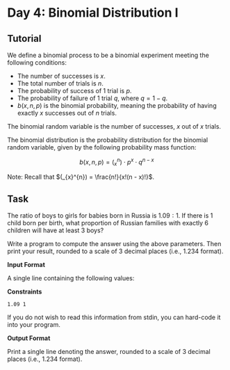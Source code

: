 # Day 4: Binomial Distribution I

## Tutorial

We define a binomial process to be a binomial experiment meeting the following conditions:


- The number of successes is $`x`$.
- The total number of trials is $`n`$.
- The probability of success of $`1`$ trial is $`p`$.
- The probability of failure of $`1`$ trial $`q`$, where $`q = 1 - q`$.
- $`b(x, n, p)`$ is the binomial probability, meaning the probability of having exactly $`x`$ successes out of $`n`$ trials.

The binomial random variable is the number of successes, $`x`$ out of $`x`$ trials.

The binomial distribution is the probability distribution for the binomial random variable, given by the following probability mass function:

```math
    b(x, n, p) = (_{x}^{n}) \cdot p^{x} \cdot q^{n - x}
```

Note: Recall that $`(_{x}^{n}) = \frac{n!}{x!(n - x)!}`$.


## Task

The ratio of boys to girls for babies born in Russia is $`1.09 : 1`$. If there is $`1`$ child born per birth, what proportion of Russian families with exactly $`6`$ children will have at least $`3`$ boys?

Write a program to compute the answer using the above parameters. Then print your result, rounded to a scale of $`3`$ decimal places (i.e., $`1.234`$ format).

**Input Format**

A single line containing the following values:

**Constraints**

```
1.09 1
```

If you do not wish to read this information from stdin, you can hard-code it into your program.

**Output Format**

Print a single line denoting the answer, rounded to a scale of $`3`$ decimal places (i.e., $`1.234`$ format).
